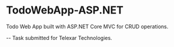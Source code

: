 # TodoWebApp-ASP.NET
Todo Web App built with ASP.NET Core MVC for CRUD operations.

-- Task submitted for Telexar Technologies.
